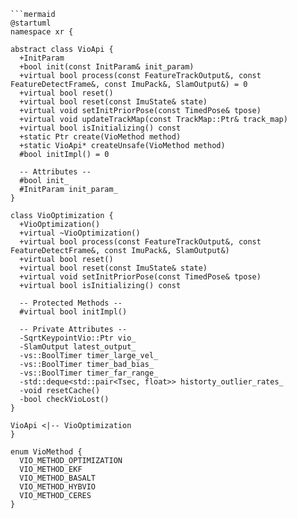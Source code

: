 ```mermaid
```mermaid
@startuml
namespace xr {

abstract class VioApi {
  +InitParam
  +bool init(const InitParam& init_param)
  +virtual bool process(const FeatureTrackOutput&, const FeatureDetectFrame&, const ImuPack&, SlamOutput&) = 0
  +virtual bool reset()
  +virtual bool reset(const ImuState& state)
  +virtual void setInitPriorPose(const TimedPose& tpose)
  +virtual void updateTrackMap(const TrackMap::Ptr& track_map)
  +virtual bool isInitializing() const
  +static Ptr create(VioMethod method)
  +static VioApi* createUnsafe(VioMethod method)
  #bool initImpl() = 0

  -- Attributes --
  #bool init_
  #InitParam init_param_
}

class VioOptimization {
  +VioOptimization()
  +virtual ~VioOptimization()
  +virtual bool process(const FeatureTrackOutput&, const FeatureDetectFrame&, const ImuPack&, SlamOutput&)
  +virtual bool reset()
  +virtual bool reset(const ImuState& state)
  +virtual void setInitPriorPose(const TimedPose& tpose)
  +virtual bool isInitializing() const

  -- Protected Methods --
  #virtual bool initImpl()

  -- Private Attributes --
  -SqrtKeypointVio::Ptr vio_
  -SlamOutput latest_output_
  -vs::BoolTimer timer_large_vel_
  -vs::BoolTimer timer_bad_bias_
  -vs::BoolTimer timer_far_range_
  -std::deque<std::pair<Tsec, float>> historty_outlier_rates_
  -void resetCache()
  -bool checkVioLost()
}

VioApi <|-- VioOptimization
}

enum VioMethod {
  VIO_METHOD_OPTIMIZATION
  VIO_METHOD_EKF
  VIO_METHOD_BASALT
  VIO_METHOD_HYBVIO
  VIO_METHOD_CERES
}
```
```